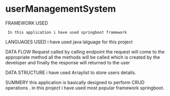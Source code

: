 # userManagementSystem

FRAMEWORK  USED

     In this application i have used springboot framework 
     
LANGUAGES USED
     i have used java lalguage for this project

DATA FLOW 
     Request called by calling endpoint
     the request will come to the appropriate method
     all the methods will be called which is created by the developer and 
     finally the response will returned to the user
     
DATA STRUCTURE 
     i have used Arraylist to store users details.
   
SUMMERY
      this application is basically designed to perform CRUD operations .
      in this project i have used most popular framework springboot.
     
     
